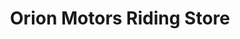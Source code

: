 ---
title: "Orion Motors Riding Store"
url: /bengaluru/orion-motors-riding-store/
shop: motorcycle
---